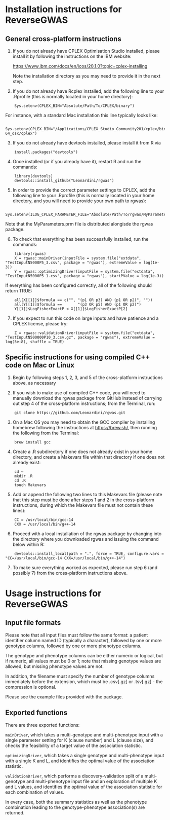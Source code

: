 # Installation instructions for ReverseGWAS

## General cross-platform instructions

1)  If you do not already have CPLEX Optimisation Studio installed, please install it by following the instructions on the IBM website:

    <https://www.ibm.com/docs/en/icos/20.1.0?topic=cplex-installing>

    Note the installation directory as you may need to provide it in the next step.

2)  If you do not already have Rcplex installed, add the following line to your .Rprofile (this is normally located in your home directory):

```         
    Sys.setenv(CPLEX_BIN="Absolute/Path/To/CPLEX/binary")
```

For instance, with a standard Mac installation this line typically looks like:

```         
    Sys.setenv(CPLEX_BIN="/Applications/CPLEX_Studio_Community201/cplex/bin/x86-64_osx/cplex")
```

3)  If you do not already have devtools installed, please install it from R via

```         
    install.packages("devtools")
```

4)  Once installed (or if you already have it), restart R and run the commands:

```         
    library(devtools)
    devtools::install_github("Leonardini/rgwas")
```

5)  In order to provide the correct parameter settings to CPLEX, add the following line to your .Rprofile (this is normally located in your home directory, and you will need to provide your own path to rgwas):

```         
    Sys.setenv(ILOG_CPLEX_PARAMETER_FILE="Absolute/Path/To/rgwas/MyParameters.prm")
```

Note that the MyParameters.prm file is distributed alongisde the rgwas package.

6)  To check that everything has been successfully installed, run the commands:

```         
    library(rgwas)
    X = rgwas::mainDriver(inputFile = system.file("extdata", "TestInputN5000P5_3.csv", package = "rgwas"), extremeValue = log(1e-3))
    Y = rgwas::optimizingDriver(inputFile = system.file("extdata", "TestInputN5000P5_1.csv", package = "rgwas"), startPValue = log(1e-3))
```

If everything has been configured correctly, all of the following should return TRUE:

```         
    all(X[[1]]$formula == c("", "(p1 OR p3) AND (p1 OR p2)", ""))
    all(Y[[1]]$formula ==       "(p3 OR p5) AND (p1 OR p2)")
    Y[[1]]$LogFisherExactP < X[[1]]$LogFisherExactP[2]
```

7)  If you expect to run this code on large inputs and have patience and a CPLEX license, please try:

```         
    Z = rgwas::validationDriver(inputFile = system.file("extdata", "TestInputN500000P10_3.csv.gz", package = "rgwas"), extremeValue = log(5e-8), shuffle = TRUE)
```

## Specific instructions for using compiled C++ code on Mac or Linux

1)  Begin by following steps 1, 2, 3, and 5 of the cross-platform instructions above, as necessary

2)  If you wish to make use of compiled C++ code, you will need to manually download the rgwas package from GitHub instead of carrying out step 4 of the cross-platform instructions; from the Terminal, run:

```         
    git clone https://github.com/Leonardini/rgwas.git
```

3)  On a Mac OS you may need to obtain the GCC compiler by installing homebrew following the instructions at <https://brew.sh/>, then running the following from the Terminal:

```         
    brew install gcc
```

4)  Create a .R subdirectory if one does not already exist in your home directory, and create a Makevars file within that directory if one does not already exist:

```         
    cd ~ 
    mkdir .R 
    cd .R
    touch Makevars
```

5)  Add or append the following two lines to this Makevars file (please note that this step must be done after steps 1 and 2 in the cross-platform instructions, during which the Makevars file must not contain these lines):

```         
    CC = /usr/local/bin/gcc-14
    CXX = /usr/local/bin/g++-14
```

6)  Proceed with a local installation of the rgwas package by changing into the directory where you downloaded rgwas and issuing the command below within R:

```         
    devtools::install_local(path = ".", force = TRUE, configure.vars = "CC=/usr/local/bin/gcc-14 CXX=/usr/local/bin/g++-14")
```

7)  To make sure everything worked as expected, please run step 6 (and possibly 7) from the cross-platform instructions above.

# Usage instructions for ReverseGWAS

## Input file formats

Please note that all input files must follow the same format: a patient identifier column named ID (typically a character), followed by one or more genotype columns, followed by one or more phenotype columns. 

The genotype and phenotype columns can be either numeric or logical, but if numeric, all values must be 0 or 1; note that missing genotype values are allowed, but missing phenotype values are not. 

In addition, the filename must specify the number of genotype columns immediately before the extension, which must be .csv[.gz] or .tsv[.gz] - the compression is optional.

Please see the example files provided with the package.

## Exported functions

There are three exported functions:

`mainDriver`, which takes a multi-genotype and multi-phenotype input with a single parameter setting for K (clause number) and L (clause size), and checks the feasibility of a target value of the association statistic.

`optimizingDriver`, which takes a single genotype and multi-phenotype input with a single K and L, and identifies the optimal value of the association statistic.

`validationDriver`, which performs a discovery-validation split of a multi-genotype and multi-phenotype input file and an exploration of multiple K and L values, and identifies the optimal value of the association statistic for each combination of values.

In every case, both the summary statistics as well as the phenotype combination leading to the genotype-phenotype association(s) are returned.

